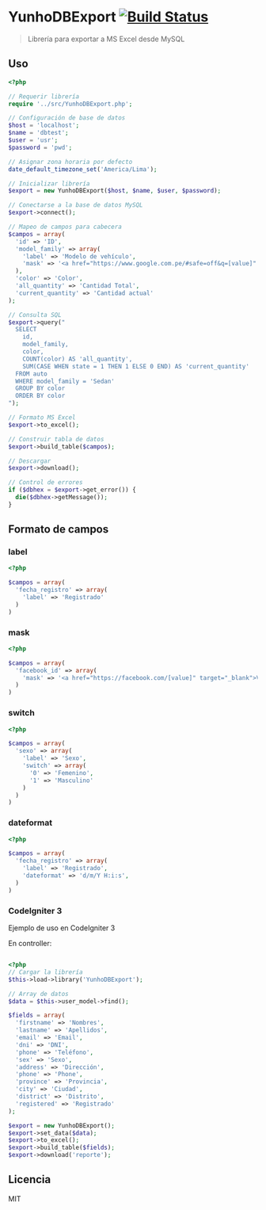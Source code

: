# YunhoDBExport [![Build Status](https://travis-ci.org/juanlopezdev/YunhoDBExport.svg)](https://travis-ci.org/juanlopezdev/YunhoDBExport)

> Librería para exportar a MS Excel desde MySQL

## Uso

```php
<?php

// Requerir librería
require '../src/YunhoDBExport.php';

// Configuración de base de datos
$host = 'localhost';
$name = 'dbtest';
$user = 'usr';
$password = 'pwd';

// Asignar zona horaria por defecto
date_default_timezone_set('America/Lima');

// Inicializar librería
$export = new YunhoDBExport($host, $name, $user, $password);

// Conectarse a la base de datos MySQL
$export->connect();

// Mapeo de campos para cabecera
$campos = array(
  'id' => 'ID',
  'model_family' => array(
    'label' => 'Modelo de vehículo',
    'mask' => '<a href="https://www.google.com.pe/#safe=off&q=[value]" target="_blank">Ver Modelo</a>'
  ),
  'color' => 'Color',
  'all_quantity' => 'Cantidad Total',
  'current_quantity' => 'Cantidad actual'
);

// Consulta SQL
$export->query("
  SELECT
    id,
    model_family,
    color,
    COUNT(color) AS 'all_quantity',
    SUM(CASE WHEN state = 1 THEN 1 ELSE 0 END) AS 'current_quantity'
  FROM auto
  WHERE model_family = 'Sedan'
  GROUP BY color
  ORDER BY color
");

// Formato MS Excel
$export->to_excel();

// Construir tabla de datos
$export->build_table($campos);

// Descargar
$export->download();

// Control de errores
if ($dbhex = $export->get_error()) {
  die($dbhex->getMessage());
}
```

## Formato de campos

### label

````php
<?php

$campos = array(
  'fecha_registro' => array(
    'label' => 'Registrado'
  )
)
````

### mask

````php
<?php

$campos = array(
  'facebook_id' => array(
    'mask' => '<a href="https://facebook.com/[value]" target="_blank">Ver perfil</a>',
  )
)
````

### switch
````php
<?php

$campos = array(
  'sexo' => array(
    'label' => 'Sexo',
    'switch' => array(
      '0' => 'Femenino',
      '1' => 'Masculino'
    )
  )
)
````

### dateformat
````php
<?php

$campos = array(
  'fecha_registro' => array(
    'label' => 'Registrado',
    'dateformat' => 'd/m/Y H:i:s',
  )
)
````

### CodeIgniter 3
Ejemplo de uso en CodeIgniter 3

En controller:

```php

<?php
// Cargar la librería
$this->load->library('YunhoDBExport');

// Array de datos
$data = $this->user_model->find();

$fields = array(
  'firstname' => 'Nombres',
  'lastname' => 'Apellidos',
  'email' => 'Email',
  'dni' => 'DNI',
  'phone' => 'Teléfono',
  'sex' => 'Sexo',
  'address' => 'Dirección',
  'phone' => 'Phone',
  'province' => 'Provincia',
  'city' => 'Ciudad',
  'district' => 'Distrito',
  'registered' => 'Registrado'
);

$export = new YunhoDBExport();
$export->set_data($data);
$export->to_excel();
$export->build_table($fields);
$export->download('reporte');
```

## Licencia
MIT
